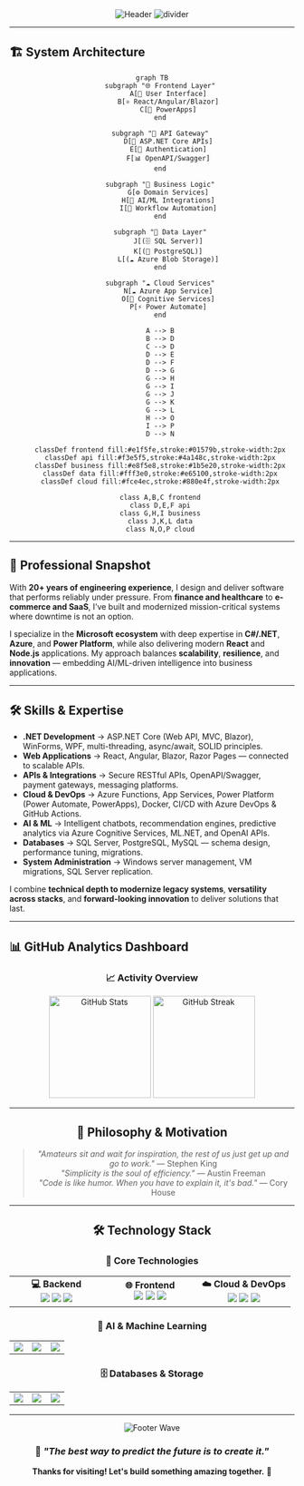 <!-- 🚀 Modern Animated GitHub Profile README -->
<div align="center">

<!-- 🌟 Animated Header with Glassmorphism Effect -->
<img src="https://capsule-render.vercel.app/api?type=waving&color=gradient&customColorList=0,2,6,8,30&height=300&section=header&text=Justin&fontSize=60&fontAlignY=40&desc=Senior%20C%23%20%7C%20.NET%20%7C%20Azure%20%7C%20Power%20Platform%20%7C%20React%20%7C%20AI%2FML%20Engineer&descSize=20&descAlignY=70&animation=twinkling&fontColor=ffffff" alt="Header" />

<!-- 🌈 Gradient Divider -->
<img src="https://capsule-render.vercel.app/api?type=transparent&height=50&text=%20&animation=twinkling&color=0:667eea,50:764ba2,100:f093fb" alt="divider" />

<!-- 📱 Contact Cards with Hover Effects -->
</div>

---

## 🏗️ System Architecture
<div align="center">

```mermaid
graph TB
    subgraph "🌐 Frontend Layer"
        A[👤 User Interface]
        B[⚛️ React/Angular/Blazor]
        C[📱 PowerApps]
    end

    subgraph "🔗 API Gateway"
        D[🚪 ASP.NET Core APIs]
        E[🔐 Authentication]
        F[📊 OpenAPI/Swagger]
    end

    subgraph "🧠 Business Logic"
        G[⚙️ Domain Services]
        H[🤖 AI/ML Integrations]
        I[🔄 Workflow Automation]
    end

    subgraph "💾 Data Layer"
        J[(🗄️ SQL Server)]
        K[(🐘 PostgreSQL)]
        L[(☁️ Azure Blob Storage)]
    end

    subgraph "☁️ Cloud Services"
        N[☁️ Azure App Service]
        O[🤖 Cognitive Services]
        P[⚡ Power Automate]
    end

    A --> B
    B --> D
    C --> D
    D --> E
    D --> F
    D --> G
    G --> H
    G --> I
    G --> J
    G --> K
    G --> L
    H --> O
    I --> P
    D --> N

    classDef frontend fill:#e1f5fe,stroke:#01579b,stroke-width:2px
    classDef api fill:#f3e5f5,stroke:#4a148c,stroke-width:2px
    classDef business fill:#e8f5e8,stroke:#1b5e20,stroke-width:2px
    classDef data fill:#fff3e0,stroke:#e65100,stroke-width:2px
    classDef cloud fill:#fce4ec,stroke:#880e4f,stroke-width:2px

    class A,B,C frontend
    class D,E,F api
    class G,H,I business
    class J,K,L data
    class N,O,P cloud
```
</div>

---

## 💭 Professional Snapshot

With **20+ years of engineering experience**, I design and deliver software that performs reliably under pressure. From **finance and healthcare** to **e-commerce and SaaS**, I’ve built and modernized mission-critical systems where downtime is not an option.

I specialize in the **Microsoft ecosystem** with deep expertise in **C#/.NET**, **Azure**, and **Power Platform**, while also delivering modern **React** and **Node.js** applications. My approach balances **scalability**, **resilience**, and **innovation** — embedding AI/ML-driven intelligence into business applications.

---

## 🛠️ Skills & Expertise

- **.NET Development** → ASP.NET Core (Web API, MVC, Blazor), WinForms, WPF, multi-threading, async/await, SOLID principles.
- **Web Applications** → React, Angular, Blazor, Razor Pages — connected to scalable APIs.
- **APIs & Integrations** → Secure RESTful APIs, OpenAPI/Swagger, payment gateways, messaging platforms.
- **Cloud & DevOps** → Azure Functions, App Services, Power Platform (Power Automate, PowerApps), Docker, CI/CD with Azure DevOps & GitHub Actions.
- **AI & ML** → Intelligent chatbots, recommendation engines, predictive analytics via Azure Cognitive Services, ML.NET, and OpenAI APIs.
- **Databases** → SQL Server, PostgreSQL, MySQL — schema design, performance tuning, migrations.
- **System Administration** → Windows server management, VM migrations, SQL Server replication.

I combine **technical depth to modernize legacy systems**, **versatility across stacks**, and **forward-looking innovation** to deliver solutions that last.

---

## 📊 GitHub Analytics Dashboard
<div align="center">

### 📈 Activity Overview
<img height="180" src="https://github-readme-stats.vercel.app/api?username=jmacdmott&show_icons=true&hide_title=true&theme=tokyonight&rank_icon=github&include_all_commits=true&count_private=true&bg_color=0D1117&title_color=58A6FF&text_color=C9D1D9&icon_color=58A6FF&border_color=30363D&border_radius=10" alt="GitHub Stats" />
<img height="180" src="https://github-readme-streak-stats.herokuapp.com/?user=jmacdmott&theme=tokyonight&background=0D1117&stroke=58A6FF&ring=58A6FF&fire=FF6B6B&currStreakLabel=58A6FF&sideNums=58A6FF&sideLabels=58A6FF&dates=58A6FF" alt="GitHub Streak" />

---

## 💭 Philosophy & Motivation
<div align="center">

> *"Amateurs sit and wait for inspiration, the rest of us just get up and go to work."* — Stephen King  
> *"Simplicity is the soul of efficiency."* — Austin Freeman  
> *"Code is like humor. When you have to explain it, it's bad."* — Cory House

</div>

---

## 🛠️ Technology Stack
<div align="center">

### 🎯 Core Technologies
<table>
<tr>
<td align="center" width="33%">
<strong>💻 Backend</strong><br/>
<img src="https://img.shields.io/badge/C%23-239120?style=for-the-badge&logo=c-sharp&logoColor=white"/>
<img src="https://img.shields.io/badge/.NET-512BD4?style=for-the-badge&logo=dotnet&logoColor=white"/>
<img src="https://img.shields.io/badge/ASP.NET-5C2D91?style=for-the-badge&logo=dotnet&logoColor=white"/>
</td>
<td align="center" width="33%">
<strong>🌐 Frontend</strong><br/>
<img src="https://img.shields.io/badge/React-61DAFB?style=for-the-badge&logo=react&logoColor=white"/>
<img src="https://img.shields.io/badge/Angular-DD0031?style=for-the-badge&logo=angular&logoColor=white"/>
<img src="https://img.shields.io/badge/Blazor-512BD4?style=for-the-badge&logo=blazor&logoColor=white"/>
</td>
<td align="center" width="33%">
<strong>☁️ Cloud & DevOps</strong><br/>
<img src="https://img.shields.io/badge/Azure-0078D4?style=for-the-badge&logo=microsoftazure&logoColor=white"/>
<img src="https://img.shields.io/badge/Power%20Platform-742774?style=for-the-badge&logo=powerapps&logoColor=white"/>
<img src="https://img.shields.io/badge/Docker-2496ED?style=for-the-badge&logo=docker&logoColor=white"/>
</td>
</tr>
</table>

### 🤖 AI & Machine Learning
<table>
<tr>
<td align="center" width="33%"><img src="https://img.shields.io/badge/OpenAI-412991?style=for-the-badge&logo=openai&logoColor=white"/></td>
<td align="center" width="33%"><img src="https://img.shields.io/badge/Azure%20Cognitive-0078D4?style=for-the-badge&logo=microsoftazure&logoColor=white"/></td>
<td align="center" width="33%"><img src="https://img.shields.io/badge/ML.NET-512BD4?style=for-the-badge&logo=dotnet&logoColor=white"/></td>
</tr>
</table>

### 🗄️ Databases & Storage
<table>
<tr>
<td align="center" width="33%"><img src="https://img.shields.io/badge/SQL%20Server-CC2927?style=for-the-badge&logo=microsoftsqlserver&logoColor=white"/></td>
<td align="center" width="33%"><img src="https://img.shields.io/badge/PostgreSQL-316192?style=for-the-badge&logo=postgresql&logoColor=white"/></td>
<td align="center" width="33%"><img src="https://img.shields.io/badge/MySQL-4479A1?style=for-the-badge&logo=mysql&logoColor=white"/></td>
</tr>
</table>

</div>

---
<div align="center">
<img src="https://capsule-render.vercel.app/api?type=waving&height=150&section=footer&color=gradient&customColorList=0,2,6,8,30&animation=twinkling" alt="Footer Wave" />

### 💫 *"The best way to predict the future is to create it."*  
**Thanks for visiting! Let's build something amazing together.** 🚀

</div>
